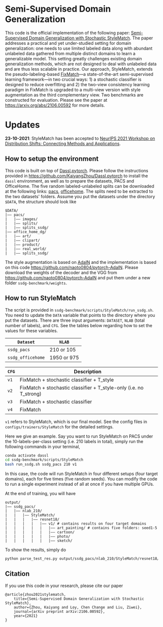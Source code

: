 # Semi-Supervised Domain Generalization

This code is the official implementation of the following paper: [Semi-Supervised Domain Generalization with Stochastic StyleMatch](https://arxiv.org/abs/2106.00592). The paper addresses a practical and yet under-studied setting for domain generalization: one needs to use limited labeled data along with abundant unlabeled data gathered from multiple distinct domains to learn a generalizable model. This setting greatly challenges existing domain generalization methods, which are not designed to deal with unlabeled data and are thus less scalable in practice. Our approach, StyleMatch, extends the pseudo-labeling-based [FixMatch](https://arxiv.org/abs/2001.07685)—a state-of-the-art semi-supervised learning framework—in two crucial ways: 1) a stochastic classifier is designed to reduce overfitting and 2) the two-view consistency learning paradigm in FixMatch is upgraded to a multi-view version with style augmentation as the third complementary view. Two benchmarks are constructed for evaluation. Please see the paper at https://arxiv.org/abs/2106.00592 for more details.

# Updates

**23-10-2021**: StyleMatch has been accepted to [NeurIPS 2021 Workshop on Distribution Shifts: Connecting Methods and Applications](https://sites.google.com/view/distshift2021).

## How to setup the environment

This code is built on top of [Dassl.pytorch](https://github.com/KaiyangZhou/Dassl.pytorch). Please follow the instructions provided in https://github.com/KaiyangZhou/Dassl.pytorch to install the `dassl` environment, as well as to prepare the datasets, PACS and OfficeHome. The five random labeled-unlabeled splits can be downloaded at the following links: [pacs](https://drive.google.com/file/d/1PSliZDI9D-_Wrr3tfRzGVtN2cpM1892p/view?usp=sharing), [officehome](https://drive.google.com/file/d/1hASLWAfkf4qj-WXU5cx9uw9rQDsDvSyO/view?usp=sharing). The splits need to be extracted to the two datasets' folders. Assume you put the datasets under the directory `$DATA`, the structure should look like
```
$DATA/
|–– pacs/
|   |–– images/
|   |–– splits/
|   |–– splits_ssdg/
|–– office_home_dg/
|   |–– art/
|   |–– clipart/
|   |–– product/
|   |–– real_world/
|   |–– splits_ssdg/
```

The style augmentation is based on [AdaIN](https://arxiv.org/abs/1703.06868) and the implementation is based on this code https://github.com/naoto0804/pytorch-AdaIN. Please download the weights of the decoder and the VGG from https://github.com/naoto0804/pytorch-AdaIN and put them under a new folder `ssdg-benchmark/weights`.

## How to run StyleMatch

The script is provided in `ssdg-benchmark/scripts/StyleMatch/run_ssdg.sh`. You need to update the `DATA` variable that points to the directory where you put the datasets. There are three input arguments: `DATASET`, `NLAB` (total number of labels), and `CFG`. See the tables below regarding how to set the values for these variables.

| `Dataset` | `NLAB` |
|---|---|
|`ssdg_pacs`| 210 or 105 |
|`ssdg_officehome`| 1950 or 975 |

|`CFG`| Description |
|---|---|
|`v1`| FixMatch + stochastic classifier + T_style |
|`v2`| FixMatch + stochastic classifier + T_style-only (i.e. no T_strong) |
|`v3`| FixMatch + stochastic classifier |
|`v4`| FixMatch |

`v1` refers to StyleMatch, which is our final model. See the config files in `configs/trainers/StyleMatch` for the detailed settings.

Here we give an example. Say you want to run StyleMatch on PACS under the 10-labels-per-class setting (i.e. 210 labels in total), simply run the following commands in your terminal,
```bash
conda activate dassl
cd ssdg-benchmark/scripts/StyleMatch
bash run_ssdg.sh ssdg_pacs 210 v1
```

In this case, the code will run StyleMatch in four different setups (four target domains), each for five times (five random seeds). You can modify the code to run a single experiment instead of all at once if you have multiple GPUs.

At the end of training, you will have
```
output/
|–– ssdg_pacs/
|   |–– nlab_210/
|   |   |–– StyleMatch/
|   |   |   |–– resnet18/
|   |   |   |   |–– v1/ # contains results on four target domains
|   |   |   |   |   |–– art_painting/ # contains five folders: seed1-5
|   |   |   |   |   |–– cartoon/
|   |   |   |   |   |–– photo/
|   |   |   |   |   |–– sketch/
```

To show the results, simply do
```bash
python parse_test_res.py output/ssdg_pacs/nlab_210/StyleMatch/resnet18/v1 --multi-exp
```

## Citation
If you use this code in your research, please cite our paper
```
@article{zhou2021stylematch,
    title={Semi-Supervised Domain Generalization with Stochastic StyleMatch},
    author={Zhou, Kaiyang and Loy, Chen Change and Liu, Ziwei},
    journal={arXiv preprint arXiv:2106.00592},
    year={2021}
}
```

